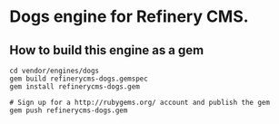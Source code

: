# Dogs engine for Refinery CMS.

## How to build this engine as a gem

    cd vendor/engines/dogs
    gem build refinerycms-dogs.gemspec
    gem install refinerycms-dogs.gem
    
    # Sign up for a http://rubygems.org/ account and publish the gem
    gem push refinerycms-dogs.gem